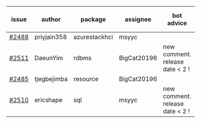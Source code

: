 | issue | author | package | assignee | bot advice | created date of issue | target release date | date from target |
| ------ | ------ | ------ | ------ | ------ | ------ | ------ | :-----: |
| [#2488](https://github.com/Azure/sdk-release-request/issues/2488) | priyjain358 | azurestackhci | msyyc |   | 02-25 | 03-14 |   |
| [#2511](https://github.com/Azure/sdk-release-request/issues/2511) | DaeunYim | rdbms | BigCat20196 | new comment.  <br> release date < 2 ! <br> | 03-03 | 03-07 | 0 |
| [#2485](https://github.com/Azure/sdk-release-request/issues/2485) | tjegbejimba | resource | BigCat20196 |   | 02-24 | 03-01 |   |
| [#2510](https://github.com/Azure/sdk-release-request/issues/2510) | ericshape | sql | msyyc | new comment.  <br> release date < 2 ! <br> | 03-03 | 03-09 | 1 |
